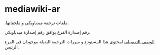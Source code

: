 # mediawiki-ar
.ملفات ترجمة ميدياويكي و ملحقاتها.

رقم إصدارة الفرع يوافق رقم إصدارة ميدياويكي.

[الوصف التفصيلي](/agharbeia/mediawiki-ar/tree/master) لمحتوى هذا المستودع و مبررات الترجمة البديلة موجودان في الفرع الرئيس.
